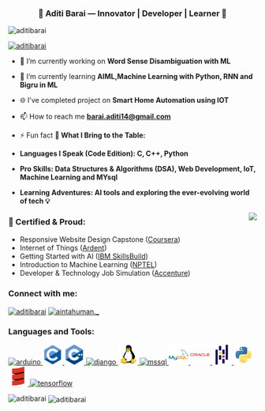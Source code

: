 <h3 align="center">🌟 Aditi Barai — Innovator | Developer | Learner 🌟</h3>

<p align="left"> <img src="https://komarev.com/ghpvc/?username=aditibarai&label=Profile%20views&color=0e75b6&style=flat" alt="aditibarai" /> </p>

<p align="left"> <a href="https://github.com/ryo-ma/github-profile-trophy"><img src="https://github-profile-trophy.vercel.app/?username=aditibarai" alt="aditibarai" /></a>
</p>

- 🤖 I’m currently working on **Word Sense Disambiguation with ML**

- 🌱 I’m currently learning **AIML,Machine Learning with Python, RNN and Bigru in ML**

- 🌐 I've completed project on **Smart Home Automation using IOT**

- 📫 How to reach me **barai.aditi14@gmail.com**

- ⚡ Fun fact **🚀 What I Bring to the Table:**
- **Languages I Speak (Code Edition): C, C++, Python** 
- **Pro Skills: Data Structures & Algorithms (DSA), Web Development, IoT, Machine Learning and MYsql**
- **Learning Adventures: AI tools and exploring the ever-evolving world of tech 💡**
<img align="right" height="150" src="https://i.imgflip.com/65efzo.gif"  />

### 🏅 Certified & Proud:
- Responsive Website Design Capstone ([Coursera](https://www.coursera.org/account/accomplishments/verify/2T689LDR4SJE))
- Internet of Things ([Ardent](https://certificate.ardentsoftware.co.in/generate/93353))
- Getting Started with AI ([IBM SkillsBuild](https://www.credly.com/badges/48b04c08-a8c8-4cb8-b344-3d00923dd4e1/print))
- Introduction to Machine Learning ([NPTEL](https://archive.nptel.ac.in/noc/Ecertificate/?q=NPTEL24CS101S55230065803956958))
- Developer & Technology Job Simulation ([Accenture](https://forage-uploads-prod.s3.amazonaws.com/completion-certificates/ovyvuqqNRQKBjNxbj/3xnZEj9kfpoQKW885_ovyvuqqNRQKBjNxbj_QenbKxZzZcShXBvrL_1733070484028_completion_certificate.pdf))
<h3 align="left">Connect with me:</h3>
<p align="left">
<a href="https://linkedin.com/in/aditibarai" target="blank"><img align="center" src="https://raw.githubusercontent.com/rahuldkjain/github-profile-readme-generator/master/src/images/icons/Social/linked-in-alt.svg" alt="aditibarai" height="30" width="40" /></a>
<a href="https://instagram.com/aintahuman._" target="blank"><img align="center" src="https://raw.githubusercontent.com/rahuldkjain/github-profile-readme-generator/master/src/images/icons/Social/instagram.svg" alt="aintahuman._" height="30" width="40" /></a>
</p>

<h3 align="left">Languages and Tools:</h3>
<p align="left"> <a href="https://www.arduino.cc/" target="_blank" rel="noreferrer"> <img src="https://cdn.worldvectorlogo.com/logos/arduino-1.svg" alt="arduino" width="40" height="40"/> </a> <a href="https://www.cprogramming.com/" target="_blank" rel="noreferrer"> <img src="https://raw.githubusercontent.com/devicons/devicon/master/icons/c/c-original.svg" alt="c" width="40" height="40"/> </a> <a href="https://www.w3schools.com/cpp/" target="_blank" rel="noreferrer"> <img src="https://raw.githubusercontent.com/devicons/devicon/master/icons/cplusplus/cplusplus-original.svg" alt="cplusplus" width="40" height="40"/> </a> <a href="https://www.djangoproject.com/" target="_blank" rel="noreferrer"> <img src="https://cdn.worldvectorlogo.com/logos/django.svg" alt="django" width="40" height="40"/> </a> <a href="https://www.linux.org/" target="_blank" rel="noreferrer"> <img src="https://raw.githubusercontent.com/devicons/devicon/master/icons/linux/linux-original.svg" alt="linux" width="40" height="40"/> </a> <a href="https://www.microsoft.com/en-us/sql-server" target="_blank" rel="noreferrer"> <img src="https://www.svgrepo.com/show/303229/microsoft-sql-server-logo.svg" alt="mssql" width="40" height="40"/> </a> <a href="https://www.mysql.com/" target="_blank" rel="noreferrer"> <img src="https://raw.githubusercontent.com/devicons/devicon/master/icons/mysql/mysql-original-wordmark.svg" alt="mysql" width="40" height="40"/> </a> <a href="https://www.oracle.com/" target="_blank" rel="noreferrer"> <img src="https://raw.githubusercontent.com/devicons/devicon/master/icons/oracle/oracle-original.svg" alt="oracle" width="40" height="40"/> </a> <a href="https://pandas.pydata.org/" target="_blank" rel="noreferrer"> <img src="https://raw.githubusercontent.com/devicons/devicon/2ae2a900d2f041da66e950e4d48052658d850630/icons/pandas/pandas-original.svg" alt="pandas" width="40" height="40"/> </a> <a href="https://www.python.org" target="_blank" rel="noreferrer"> <img src="https://raw.githubusercontent.com/devicons/devicon/master/icons/python/python-original.svg" alt="python" width="40" height="40"/> </a> <a href="https://www.scala-lang.org" target="_blank" rel="noreferrer"> <img src="https://raw.githubusercontent.com/devicons/devicon/master/icons/scala/scala-original.svg" alt="scala" width="40" height="40"/> </a> <a href="https://www.tensorflow.org" target="_blank" rel="noreferrer"> <img src="https://www.vectorlogo.zone/logos/tensorflow/tensorflow-icon.svg" alt="tensorflow" width="40" height="40"/> </a> </p>

<p><img align="left" src="https://github-readme-stats.vercel.app/api/top-langs?username=aditibarai&show_icons=true&locale=en&layout=compact" alt="aditibarai" /></p>

<p>&nbsp;<img align="center" src="https://github-readme-stats.vercel.app/api?username=aditibarai&show_icons=true&locale=en" alt="aditibarai" /></p>


